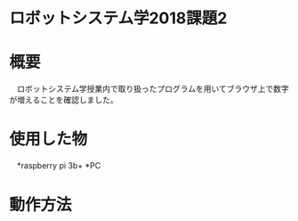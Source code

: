# ロボットシステム学2018課題2

# 概要
　ロボットシステム学授業内で取り扱ったプログラムを用いてブラウザ上で数字が増えることを確認しました。
 
# 使用した物
　*raspberry pi 3b+
  *PC
 
# 動作方法
  

